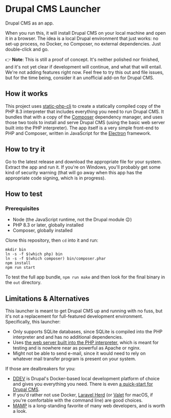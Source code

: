 # Drupal CMS Launcher
Drupal CMS as an app.

When you run this, it will install Drupal CMS on your local machine and open it in a browser. The idea is a local Drupal environment that just works: no set-up process, no Docker, no Composer, no external dependencies. Just double-click and go.

👉 **Note**: This is still a proof of concept. It's neither polished nor finished, and it's not yet clear if development will continue, and what that will entail. We're not adding features right now. Feel free to try this out and file issues, but for the time being, consider it an unofficial add-on for Drupal CMS.

## How it works
This project uses [static-php-cli](https://static-php.dev/) to create a statically compiled copy of the PHP 8.3 interpreter that includes everything you need to run Drupal CMS. It bundles that with a copy of the [Composer](https://getcomposer.org/) dependency manager, and uses those two tools to install and serve Drupal CMS (using the basic web server built into the PHP interpreter). The app itself is a very simple front-end to PHP and Composer, written in JavaScript for the [Electron](https://www.electronjs.org/) framework.

## How to try it
Go to the latest release and download the appropriate file for your system. Extract the app and run it. If you're on Windows, you'll probably get some kind of security warning (that will go away when this app has the appropriate code signing, which is in progress).

## How to test

### Prerequisites
* Node (the JavaScript runtime, not the Drupal module 😉)
* PHP 8.3 or later, globally installed
* Composer, globally installed

Clone this repository, then `cd` into it and run:
```shell
mkdir bin
ln -s -f $(which php) bin
ln -s -f $(which composer) bin/composer.phar
npm install
npm run start
```
To test the full app bundle, `npm run make` and then look for the final binary in the `out` directory.

## Limitations & Alternatives
This launcher is meant to get Drupal CMS up and running with no fuss, but it's not a replacement for full-featured development environment. Specifically, this launcher:
* Only supports SQLite databases, since SQLite is compiled into the PHP interpreter and and has no additional dependencies.
* Uses [the web server built into the PHP interpreter](https://www.php.net/manual/en/features.commandline.webserver.php), which is meant for testing and is nowhere near as powerful as Apache or nginx.
* Might not be able to send e-mail, since it would need to rely on whatever mail transfer program is present on your system.

If those are dealbreakers for you:
* [DDEV](https://ddev.com) is Drupal's Docker-based local development platform of choice and gives you everything you need. There is even [a quick-start for Drupal CMS](https://ddev.readthedocs.io/en/stable/users/quickstart/#drupal-drupal-cms).
* If you'd rather not use Docker, [Laravel Herd](https://herd.laravel.com/) (or [Valet](https://laravel.com/docs/11.x/valet) for macOS, if you're comfortable with the command line) are good choices.
* [MAMP](http://mamp.info/) is a long-standing favorite of many web developers, and is worth a look.
